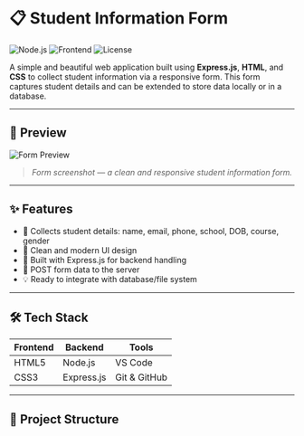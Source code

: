 # 📋 Student Information Form

![Node.js](https://img.shields.io/badge/Backend-Express.js-green?style=flat-square&logo=express)
![Frontend](https://img.shields.io/badge/Frontend-HTML%20%7C%20CSS-blue?style=flat-square&logo=html5)
![License](https://img.shields.io/badge/License-MIT-yellow.svg?style=flat-square)

A simple and beautiful web application built using **Express.js**, **HTML**, and **CSS** to collect student information via a responsive form. This form captures student details and can be extended to store data locally or in a database.

---

## 📸 Preview

![Form Preview](<img width="1280" height="605" alt="image" src="https://github.com/user-attachments/assets/8ed1cf2e-925c-439a-888a-24cc9ddab56e" />)  
> *Form screenshot — a clean and responsive student information form.*

---

## ✨ Features

- 📄 Collects student details: name, email, phone, school, DOB, course, gender
- 🎨 Clean and modern UI design
- 🧠 Built with Express.js for backend handling
- 🧾 POST form data to the server
- 💡 Ready to integrate with database/file system

---

## 🛠️ Tech Stack

| Frontend      | Backend    | Tools      |
|---------------|------------|------------|
| HTML5         | Node.js    | VS Code    |
| CSS3          | Express.js | Git & GitHub |

---

## 📁 Project Structure

